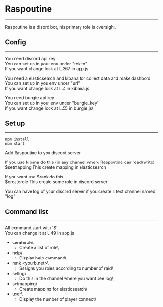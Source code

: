 # Raspoutine

------
Raspoutine is a disord bot, his primary role is oversight.

## Config

------
You need discord api key\
You can set up in your env under "token"\
If you want change look at L.367 in app.js


You need a elasticsearch and kibana for collect data and make dashbord\
You can set up in you env under "url"\
If you want change look at L.4 in kibana.js

You need bungie api key \
You can set up in yout env under "bungie_key"\
If you want change look at L.55 in bungie.js\


## Set up

------

```javascript
npm install
npm start
```

Add Raspoutine to you discord server 

If you use kibana do this
(in any channel where Raspoutine can read/write)\
$setmapping
This create mapping in elasticsearch 

If you want use $rank do this\
$createrole 
This create some role in discord server

You can have log of your discord server if you create a text channel named "log"

## Command list

------

All command start with '$'\
You can change it at L.49 in app.js

* createrole\
    * Create a list of role\
* help\
    * Display help command\
* rank <yourb.net>\
    * Sssigns you roles according to number of raid\
* setlog\
    * Do this in the channel where you want see log\
* setmapping\
    * Create mapping for elasticsearch\
* user\
    * Display the number of player connect\